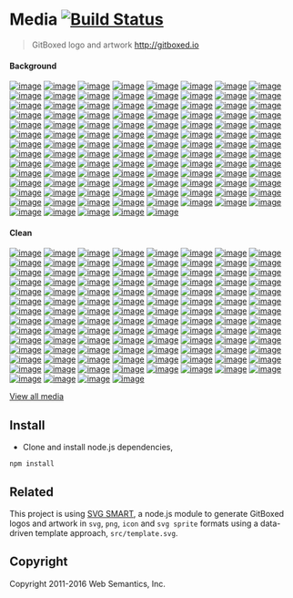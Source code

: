 # Media [![Build Status](https://travis-ci.org/gitboxed/media.svg?branch=master)](https://travis-ci.org/gitboxed/media)
> GitBoxed logo and artwork http://gitboxed.io

#### Background

[![image](https://raw.githubusercontent.com/gitboxed/media/gh-pages/assets/png/logo-3d-2dcube-bg-cornflowerblue-full-w500.png)](http://gitboxed.io)
[![image](https://raw.githubusercontent.com/gitboxed/media/gh-pages/assets/png/logo-3d-2dcube-bg-black-full-w500.png)](http://gitboxed.io)
[![image](https://raw.githubusercontent.com/gitboxed/media/gh-pages/assets/png/logo-3d-2dcube-bg-cornflowerblue-full-w500.png)](http://gitboxed.io)
[![image](https://raw.githubusercontent.com/gitboxed/media/gh-pages/assets/png/logo-3d-2dcube-bg-heliotrope-full-w500.png)](http://gitboxed.io)
[![image](https://raw.githubusercontent.com/gitboxed/media/gh-pages/assets/png/logo-3d-2dcube-bg-lavendermagenta-full-w500.png)](http://gitboxed.io)
[![image](https://raw.githubusercontent.com/gitboxed/media/gh-pages/assets/png/logo-3d-2dcube-bg-pictonblue-full-w500.png)](http://gitboxed.io)
[![image](https://raw.githubusercontent.com/gitboxed/media/gh-pages/assets/png/logo-3d-2dcube-bg-regentgray-full-w500.png)](http://gitboxed.io)
[![image](https://raw.githubusercontent.com/gitboxed/media/gh-pages/assets/png/logo-3d-2dcube-bg-tangerine-full-w500.png)](http://gitboxed.io)
[![image](https://raw.githubusercontent.com/gitboxed/media/gh-pages/assets/png/logo-3d-2dcube-bg-tundora-full-w500.png)](http://gitboxed.io)
[![image](https://raw.githubusercontent.com/gitboxed/media/gh-pages/assets/png/logo-3d-2dcube-bg-turquoiseblue-full-w500.png)](http://gitboxed.io)
[![image](https://raw.githubusercontent.com/gitboxed/media/gh-pages/assets/png/logo-3d-3dcube-bg-black-full-w500.png)](http://gitboxed.io)
[![image](https://raw.githubusercontent.com/gitboxed/media/gh-pages/assets/png/logo-3d-3dcube-bg-cornflowerblue-full-w500.png)](http://gitboxed.io)
[![image](https://raw.githubusercontent.com/gitboxed/media/gh-pages/assets/png/logo-3d-3dcube-bg-heliotrope-full-w500.png)](http://gitboxed.io)
[![image](https://raw.githubusercontent.com/gitboxed/media/gh-pages/assets/png/logo-3d-3dcube-bg-lavendermagenta-full-w500.png)](http://gitboxed.io)
[![image](https://raw.githubusercontent.com/gitboxed/media/gh-pages/assets/png/logo-3d-3dcube-bg-pictonblue-full-w500.png)](http://gitboxed.io)
[![image](https://raw.githubusercontent.com/gitboxed/media/gh-pages/assets/png/logo-3d-3dcube-bg-regentgray-full-w500.png)](http://gitboxed.io)
[![image](https://raw.githubusercontent.com/gitboxed/media/gh-pages/assets/png/logo-3d-3dcube-bg-tangerine-full-w500.png)](http://gitboxed.io)
[![image](https://raw.githubusercontent.com/gitboxed/media/gh-pages/assets/png/logo-3d-3dcube-bg-tundora-full-w500.png)](http://gitboxed.io)
[![image](https://raw.githubusercontent.com/gitboxed/media/gh-pages/assets/png/logo-3d-3dcube-bg-turquoiseblue-full-w500.png)](http://gitboxed.io)
[![image](https://raw.githubusercontent.com/gitboxed/media/gh-pages/assets/png/logo-3d-boxed-bg-black-full-w500.png)](http://gitboxed.io)
[![image](https://raw.githubusercontent.com/gitboxed/media/gh-pages/assets/png/logo-3d-boxed-bg-cornflowerblue-full-w500.png)](http://gitboxed.io)
[![image](https://raw.githubusercontent.com/gitboxed/media/gh-pages/assets/png/logo-3d-boxed-bg-heliotrope-full-w500.png)](http://gitboxed.io)
[![image](https://raw.githubusercontent.com/gitboxed/media/gh-pages/assets/png/logo-3d-boxed-bg-lavendermagenta-full-w500.png)](http://gitboxed.io)
[![image](https://raw.githubusercontent.com/gitboxed/media/gh-pages/assets/png/logo-3d-boxed-bg-pictonblue-full-w500.png)](http://gitboxed.io)
[![image](https://raw.githubusercontent.com/gitboxed/media/gh-pages/assets/png/logo-3d-boxed-bg-regentgray-full-w500.png)](http://gitboxed.io)
[![image](https://raw.githubusercontent.com/gitboxed/media/gh-pages/assets/png/logo-3d-boxed-bg-tangerine-full-w500.png)](http://gitboxed.io)
[![image](https://raw.githubusercontent.com/gitboxed/media/gh-pages/assets/png/logo-3d-boxed-bg-tundora-full-w500.png)](http://gitboxed.io)
[![image](https://raw.githubusercontent.com/gitboxed/media/gh-pages/assets/png/logo-3d-boxed-bg-turquoiseblue-full-w500.png)](http://gitboxed.io)
[![image](https://raw.githubusercontent.com/gitboxed/media/gh-pages/assets/png/logo-3d-circled-bg-black-full-w500.png)](http://gitboxed.io)
[![image](https://raw.githubusercontent.com/gitboxed/media/gh-pages/assets/png/logo-3d-circled-bg-cornflowerblue-full-w500.png)](http://gitboxed.io)
[![image](https://raw.githubusercontent.com/gitboxed/media/gh-pages/assets/png/logo-3d-circled-bg-heliotrope-full-w500.png)](http://gitboxed.io)
[![image](https://raw.githubusercontent.com/gitboxed/media/gh-pages/assets/png/logo-3d-circled-bg-lavendermagenta-full-w500.png)](http://gitboxed.io)
[![image](https://raw.githubusercontent.com/gitboxed/media/gh-pages/assets/png/logo-3d-circled-bg-pictonblue-full-w500.png)](http://gitboxed.io)
[![image](https://raw.githubusercontent.com/gitboxed/media/gh-pages/assets/png/logo-3d-circled-bg-regentgray-full-w500.png)](http://gitboxed.io)
[![image](https://raw.githubusercontent.com/gitboxed/media/gh-pages/assets/png/logo-3d-circled-bg-tangerine-full-w500.png)](http://gitboxed.io)
[![image](https://raw.githubusercontent.com/gitboxed/media/gh-pages/assets/png/logo-3d-circled-bg-tundora-full-w500.png)](http://gitboxed.io)
[![image](https://raw.githubusercontent.com/gitboxed/media/gh-pages/assets/png/logo-3d-circled-bg-turquoiseblue-full-w500.png)](http://gitboxed.io)
[![image](https://raw.githubusercontent.com/gitboxed/media/gh-pages/assets/png/logo-3d-cubed-bg-black-full-w500.png)](http://gitboxed.io)
[![image](https://raw.githubusercontent.com/gitboxed/media/gh-pages/assets/png/logo-3d-cubed-bg-cornflowerblue-full-w500.png)](http://gitboxed.io)
[![image](https://raw.githubusercontent.com/gitboxed/media/gh-pages/assets/png/logo-3d-cubed-bg-heliotrope-full-w500.png)](http://gitboxed.io)
[![image](https://raw.githubusercontent.com/gitboxed/media/gh-pages/assets/png/logo-3d-cubed-bg-lavendermagenta-full-w500.png)](http://gitboxed.io)
[![image](https://raw.githubusercontent.com/gitboxed/media/gh-pages/assets/png/logo-3d-cubed-bg-pictonblue-full-w500.png)](http://gitboxed.io)
[![image](https://raw.githubusercontent.com/gitboxed/media/gh-pages/assets/png/logo-3d-cubed-bg-regentgray-full-w500.png)](http://gitboxed.io)
[![image](https://raw.githubusercontent.com/gitboxed/media/gh-pages/assets/png/logo-3d-cubed-bg-tangerine-full-w500.png)](http://gitboxed.io)
[![image](https://raw.githubusercontent.com/gitboxed/media/gh-pages/assets/png/logo-3d-cubed-bg-tundora-full-w500.png)](http://gitboxed.io)
[![image](https://raw.githubusercontent.com/gitboxed/media/gh-pages/assets/png/logo-3d-cubed-bg-turquoiseblue-full-w500.png)](http://gitboxed.io)
[![image](https://raw.githubusercontent.com/gitboxed/media/gh-pages/assets/png/logo-3d-tapped-bg-black-full-w500.png)](http://gitboxed.io)
[![image](https://raw.githubusercontent.com/gitboxed/media/gh-pages/assets/png/logo-3d-tapped-bg-cornflowerblue-full-w500.png)](http://gitboxed.io)
[![image](https://raw.githubusercontent.com/gitboxed/media/gh-pages/assets/png/logo-3d-tapped-bg-heliotrope-full-w500.png)](http://gitboxed.io)
[![image](https://raw.githubusercontent.com/gitboxed/media/gh-pages/assets/png/logo-3d-tapped-bg-lavendermagenta-full-w500.png)](http://gitboxed.io)
[![image](https://raw.githubusercontent.com/gitboxed/media/gh-pages/assets/png/logo-3d-tapped-bg-pictonblue-full-w500.png)](http://gitboxed.io)
[![image](https://raw.githubusercontent.com/gitboxed/media/gh-pages/assets/png/logo-3d-tapped-bg-regentgray-full-w500.png)](http://gitboxed.io)
[![image](https://raw.githubusercontent.com/gitboxed/media/gh-pages/assets/png/logo-3d-tapped-bg-tangerine-full-w500.png)](http://gitboxed.io)
[![image](https://raw.githubusercontent.com/gitboxed/media/gh-pages/assets/png/logo-3d-tapped-bg-tundora-full-w500.png)](http://gitboxed.io)
[![image](https://raw.githubusercontent.com/gitboxed/media/gh-pages/assets/png/logo-3d-tapped-bg-turquoiseblue-full-w500.png)](http://gitboxed.io)
[![image](https://raw.githubusercontent.com/gitboxed/media/gh-pages/assets/png/logo-flat-2dcube-bg-black-full-w500.png)](http://gitboxed.io)
[![image](https://raw.githubusercontent.com/gitboxed/media/gh-pages/assets/png/logo-flat-2dcube-bg-cornflowerblue-full-w500.png)](http://gitboxed.io)
[![image](https://raw.githubusercontent.com/gitboxed/media/gh-pages/assets/png/logo-flat-2dcube-bg-heliotrope-full-w500.png)](http://gitboxed.io)
[![image](https://raw.githubusercontent.com/gitboxed/media/gh-pages/assets/png/logo-flat-2dcube-bg-lavendermagenta-full-w500.png)](http://gitboxed.io)
[![image](https://raw.githubusercontent.com/gitboxed/media/gh-pages/assets/png/logo-flat-2dcube-bg-pictonblue-full-w500.png)](http://gitboxed.io)
[![image](https://raw.githubusercontent.com/gitboxed/media/gh-pages/assets/png/logo-flat-2dcube-bg-regentgray-full-w500.png)](http://gitboxed.io)
[![image](https://raw.githubusercontent.com/gitboxed/media/gh-pages/assets/png/logo-flat-2dcube-bg-tangerine-full-w500.png)](http://gitboxed.io)
[![image](https://raw.githubusercontent.com/gitboxed/media/gh-pages/assets/png/logo-flat-2dcube-bg-tundora-full-w500.png)](http://gitboxed.io)
[![image](https://raw.githubusercontent.com/gitboxed/media/gh-pages/assets/png/logo-flat-2dcube-bg-turquoiseblue-full-w500.png)](http://gitboxed.io)
[![image](https://raw.githubusercontent.com/gitboxed/media/gh-pages/assets/png/logo-flat-3dcube-bg-black-full-w500.png)](http://gitboxed.io)
[![image](https://raw.githubusercontent.com/gitboxed/media/gh-pages/assets/png/logo-flat-3dcube-bg-cornflowerblue-full-w500.png)](http://gitboxed.io)
[![image](https://raw.githubusercontent.com/gitboxed/media/gh-pages/assets/png/logo-flat-3dcube-bg-heliotrope-full-w500.png)](http://gitboxed.io)
[![image](https://raw.githubusercontent.com/gitboxed/media/gh-pages/assets/png/logo-flat-3dcube-bg-lavendermagenta-full-w500.png)](http://gitboxed.io)
[![image](https://raw.githubusercontent.com/gitboxed/media/gh-pages/assets/png/logo-flat-3dcube-bg-pictonblue-full-w500.png)](http://gitboxed.io)
[![image](https://raw.githubusercontent.com/gitboxed/media/gh-pages/assets/png/logo-flat-3dcube-bg-regentgray-full-w500.png)](http://gitboxed.io)
[![image](https://raw.githubusercontent.com/gitboxed/media/gh-pages/assets/png/logo-flat-3dcube-bg-tangerine-full-w500.png)](http://gitboxed.io)
[![image](https://raw.githubusercontent.com/gitboxed/media/gh-pages/assets/png/logo-flat-3dcube-bg-tundora-full-w500.png)](http://gitboxed.io)
[![image](https://raw.githubusercontent.com/gitboxed/media/gh-pages/assets/png/logo-flat-3dcube-bg-turquoiseblue-full-w500.png)](http://gitboxed.io)
[![image](https://raw.githubusercontent.com/gitboxed/media/gh-pages/assets/png/logo-flat-boxed-bg-black-full-w500.png)](http://gitboxed.io)
[![image](https://raw.githubusercontent.com/gitboxed/media/gh-pages/assets/png/logo-flat-boxed-bg-cornflowerblue-full-w500.png)](http://gitboxed.io)
[![image](https://raw.githubusercontent.com/gitboxed/media/gh-pages/assets/png/logo-flat-boxed-bg-heliotrope-full-w500.png)](http://gitboxed.io)
[![image](https://raw.githubusercontent.com/gitboxed/media/gh-pages/assets/png/logo-flat-boxed-bg-lavendermagenta-full-w500.png)](http://gitboxed.io)
[![image](https://raw.githubusercontent.com/gitboxed/media/gh-pages/assets/png/logo-flat-boxed-bg-pictonblue-full-w500.png)](http://gitboxed.io)
[![image](https://raw.githubusercontent.com/gitboxed/media/gh-pages/assets/png/logo-flat-boxed-bg-regentgray-full-w500.png)](http://gitboxed.io)
[![image](https://raw.githubusercontent.com/gitboxed/media/gh-pages/assets/png/logo-flat-boxed-bg-tangerine-full-w500.png)](http://gitboxed.io)
[![image](https://raw.githubusercontent.com/gitboxed/media/gh-pages/assets/png/logo-flat-boxed-bg-tundora-full-w500.png)](http://gitboxed.io)
[![image](https://raw.githubusercontent.com/gitboxed/media/gh-pages/assets/png/logo-flat-boxed-bg-turquoiseblue-full-w500.png)](http://gitboxed.io)
[![image](https://raw.githubusercontent.com/gitboxed/media/gh-pages/assets/png/logo-flat-circled-bg-black-full-w500.png)](http://gitboxed.io)
[![image](https://raw.githubusercontent.com/gitboxed/media/gh-pages/assets/png/logo-flat-circled-bg-cornflowerblue-full-w500.png)](http://gitboxed.io)
[![image](https://raw.githubusercontent.com/gitboxed/media/gh-pages/assets/png/logo-flat-circled-bg-heliotrope-full-w500.png)](http://gitboxed.io)
[![image](https://raw.githubusercontent.com/gitboxed/media/gh-pages/assets/png/logo-flat-circled-bg-lavendermagenta-full-w500.png)](http://gitboxed.io)
[![image](https://raw.githubusercontent.com/gitboxed/media/gh-pages/assets/png/logo-flat-circled-bg-pictonblue-full-w500.png)](http://gitboxed.io)
[![image](https://raw.githubusercontent.com/gitboxed/media/gh-pages/assets/png/logo-flat-circled-bg-regentgray-full-w500.png)](http://gitboxed.io)
[![image](https://raw.githubusercontent.com/gitboxed/media/gh-pages/assets/png/logo-flat-circled-bg-tangerine-full-w500.png)](http://gitboxed.io)
[![image](https://raw.githubusercontent.com/gitboxed/media/gh-pages/assets/png/logo-flat-circled-bg-tundora-full-w500.png)](http://gitboxed.io)
[![image](https://raw.githubusercontent.com/gitboxed/media/gh-pages/assets/png/logo-flat-circled-bg-turquoiseblue-full-w500.png)](http://gitboxed.io)
[![image](https://raw.githubusercontent.com/gitboxed/media/gh-pages/assets/png/logo-flat-cubed-bg-black-full-w500.png)](http://gitboxed.io)
[![image](https://raw.githubusercontent.com/gitboxed/media/gh-pages/assets/png/logo-flat-cubed-bg-cornflowerblue-full-w500.png)](http://gitboxed.io)
[![image](https://raw.githubusercontent.com/gitboxed/media/gh-pages/assets/png/logo-flat-cubed-bg-heliotrope-full-w500.png)](http://gitboxed.io)
[![image](https://raw.githubusercontent.com/gitboxed/media/gh-pages/assets/png/logo-flat-cubed-bg-lavendermagenta-full-w500.png)](http://gitboxed.io)
[![image](https://raw.githubusercontent.com/gitboxed/media/gh-pages/assets/png/logo-flat-cubed-bg-pictonblue-full-w500.png)](http://gitboxed.io)
[![image](https://raw.githubusercontent.com/gitboxed/media/gh-pages/assets/png/logo-flat-cubed-bg-regentgray-full-w500.png)](http://gitboxed.io)
[![image](https://raw.githubusercontent.com/gitboxed/media/gh-pages/assets/png/logo-flat-cubed-bg-tangerine-full-w500.png)](http://gitboxed.io)
[![image](https://raw.githubusercontent.com/gitboxed/media/gh-pages/assets/png/logo-flat-cubed-bg-tundora-full-w500.png)](http://gitboxed.io)
[![image](https://raw.githubusercontent.com/gitboxed/media/gh-pages/assets/png/logo-flat-cubed-bg-turquoiseblue-full-w500.png)](http://gitboxed.io)
[![image](https://raw.githubusercontent.com/gitboxed/media/gh-pages/assets/png/logo-flat-tapped-bg-black-full-w500.png)](http://gitboxed.io)
[![image](https://raw.githubusercontent.com/gitboxed/media/gh-pages/assets/png/logo-flat-tapped-bg-cornflowerblue-full-w500.png)](http://gitboxed.io)
[![image](https://raw.githubusercontent.com/gitboxed/media/gh-pages/assets/png/logo-flat-tapped-bg-heliotrope-full-w500.png)](http://gitboxed.io)
[![image](https://raw.githubusercontent.com/gitboxed/media/gh-pages/assets/png/logo-flat-tapped-bg-lavendermagenta-full-w500.png)](http://gitboxed.io)
[![image](https://raw.githubusercontent.com/gitboxed/media/gh-pages/assets/png/logo-flat-tapped-bg-pictonblue-full-w500.png)](http://gitboxed.io)
[![image](https://raw.githubusercontent.com/gitboxed/media/gh-pages/assets/png/logo-flat-tapped-bg-regentgray-full-w500.png)](http://gitboxed.io)
[![image](https://raw.githubusercontent.com/gitboxed/media/gh-pages/assets/png/logo-flat-tapped-bg-tangerine-full-w500.png)](http://gitboxed.io)
[![image](https://raw.githubusercontent.com/gitboxed/media/gh-pages/assets/png/logo-flat-tapped-bg-tundora-full-w500.png)](http://gitboxed.io)
[![image](https://raw.githubusercontent.com/gitboxed/media/gh-pages/assets/png/logo-flat-tapped-bg-turquoiseblue-full-w500.png)](http://gitboxed.io)

#### Clean

[![image](https://raw.githubusercontent.com/gitboxed/media/gh-pages/assets/png/logo-3d-2dcube-black-full-w500.png)](http://gitboxed.io)
[![image](https://raw.githubusercontent.com/gitboxed/media/gh-pages/assets/png/logo-3d-2dcube-cornflowerblue-full-w500.png)](http://gitboxed.io)
[![image](https://raw.githubusercontent.com/gitboxed/media/gh-pages/assets/png/logo-3d-2dcube-heliotrope-full-w500.png)](http://gitboxed.io)
[![image](https://raw.githubusercontent.com/gitboxed/media/gh-pages/assets/png/logo-3d-2dcube-lavendermagenta-full-w500.png)](http://gitboxed.io)
[![image](https://raw.githubusercontent.com/gitboxed/media/gh-pages/assets/png/logo-3d-2dcube-pictonblue-full-w500.png)](http://gitboxed.io)
[![image](https://raw.githubusercontent.com/gitboxed/media/gh-pages/assets/png/logo-3d-2dcube-regentgray-full-w500.png)](http://gitboxed.io)
[![image](https://raw.githubusercontent.com/gitboxed/media/gh-pages/assets/png/logo-3d-2dcube-tangerine-full-w500.png)](http://gitboxed.io)
[![image](https://raw.githubusercontent.com/gitboxed/media/gh-pages/assets/png/logo-3d-2dcube-tundora-full-w500.png)](http://gitboxed.io)
[![image](https://raw.githubusercontent.com/gitboxed/media/gh-pages/assets/png/logo-3d-2dcube-turquoiseblue-full-w500.png)](http://gitboxed.io)
[![image](https://raw.githubusercontent.com/gitboxed/media/gh-pages/assets/png/logo-3d-3dcube-black-full-w500.png)](http://gitboxed.io)
[![image](https://raw.githubusercontent.com/gitboxed/media/gh-pages/assets/png/logo-3d-3dcube-cornflowerblue-full-w500.png)](http://gitboxed.io)
[![image](https://raw.githubusercontent.com/gitboxed/media/gh-pages/assets/png/logo-3d-3dcube-heliotrope-full-w500.png)](http://gitboxed.io)
[![image](https://raw.githubusercontent.com/gitboxed/media/gh-pages/assets/png/logo-3d-3dcube-lavendermagenta-full-w500.png)](http://gitboxed.io)
[![image](https://raw.githubusercontent.com/gitboxed/media/gh-pages/assets/png/logo-3d-3dcube-pictonblue-full-w500.png)](http://gitboxed.io)
[![image](https://raw.githubusercontent.com/gitboxed/media/gh-pages/assets/png/logo-3d-3dcube-regentgray-full-w500.png)](http://gitboxed.io)
[![image](https://raw.githubusercontent.com/gitboxed/media/gh-pages/assets/png/logo-3d-3dcube-tangerine-full-w500.png)](http://gitboxed.io)
[![image](https://raw.githubusercontent.com/gitboxed/media/gh-pages/assets/png/logo-3d-3dcube-tundora-full-w500.png)](http://gitboxed.io)
[![image](https://raw.githubusercontent.com/gitboxed/media/gh-pages/assets/png/logo-3d-3dcube-turquoiseblue-full-w500.png)](http://gitboxed.io)
[![image](https://raw.githubusercontent.com/gitboxed/media/gh-pages/assets/png/logo-3d-boxed-black-full-w500.png)](http://gitboxed.io)
[![image](https://raw.githubusercontent.com/gitboxed/media/gh-pages/assets/png/logo-3d-boxed-cornflowerblue-full-w500.png)](http://gitboxed.io)
[![image](https://raw.githubusercontent.com/gitboxed/media/gh-pages/assets/png/logo-3d-boxed-heliotrope-full-w500.png)](http://gitboxed.io)
[![image](https://raw.githubusercontent.com/gitboxed/media/gh-pages/assets/png/logo-3d-boxed-lavendermagenta-full-w500.png)](http://gitboxed.io)
[![image](https://raw.githubusercontent.com/gitboxed/media/gh-pages/assets/png/logo-3d-boxed-pictonblue-full-w500.png)](http://gitboxed.io)
[![image](https://raw.githubusercontent.com/gitboxed/media/gh-pages/assets/png/logo-3d-boxed-regentgray-full-w500.png)](http://gitboxed.io)
[![image](https://raw.githubusercontent.com/gitboxed/media/gh-pages/assets/png/logo-3d-boxed-tangerine-full-w500.png)](http://gitboxed.io)
[![image](https://raw.githubusercontent.com/gitboxed/media/gh-pages/assets/png/logo-3d-boxed-tundora-full-w500.png)](http://gitboxed.io)
[![image](https://raw.githubusercontent.com/gitboxed/media/gh-pages/assets/png/logo-3d-boxed-turquoiseblue-full-w500.png)](http://gitboxed.io)
[![image](https://raw.githubusercontent.com/gitboxed/media/gh-pages/assets/png/logo-3d-circled-black-full-w500.png)](http://gitboxed.io)
[![image](https://raw.githubusercontent.com/gitboxed/media/gh-pages/assets/png/logo-3d-circled-cornflowerblue-full-w500.png)](http://gitboxed.io)
[![image](https://raw.githubusercontent.com/gitboxed/media/gh-pages/assets/png/logo-3d-circled-heliotrope-full-w500.png)](http://gitboxed.io)
[![image](https://raw.githubusercontent.com/gitboxed/media/gh-pages/assets/png/logo-3d-circled-lavendermagenta-full-w500.png)](http://gitboxed.io)
[![image](https://raw.githubusercontent.com/gitboxed/media/gh-pages/assets/png/logo-3d-circled-pictonblue-full-w500.png)](http://gitboxed.io)
[![image](https://raw.githubusercontent.com/gitboxed/media/gh-pages/assets/png/logo-3d-circled-regentgray-full-w500.png)](http://gitboxed.io)
[![image](https://raw.githubusercontent.com/gitboxed/media/gh-pages/assets/png/logo-3d-circled-tangerine-full-w500.png)](http://gitboxed.io)
[![image](https://raw.githubusercontent.com/gitboxed/media/gh-pages/assets/png/logo-3d-circled-tundora-full-w500.png)](http://gitboxed.io)
[![image](https://raw.githubusercontent.com/gitboxed/media/gh-pages/assets/png/logo-3d-circled-turquoiseblue-full-w500.png)](http://gitboxed.io)
[![image](https://raw.githubusercontent.com/gitboxed/media/gh-pages/assets/png/logo-3d-cubed-black-full-w500.png)](http://gitboxed.io)
[![image](https://raw.githubusercontent.com/gitboxed/media/gh-pages/assets/png/logo-3d-cubed-cornflowerblue-full-w500.png)](http://gitboxed.io)
[![image](https://raw.githubusercontent.com/gitboxed/media/gh-pages/assets/png/logo-3d-cubed-heliotrope-full-w500.png)](http://gitboxed.io)
[![image](https://raw.githubusercontent.com/gitboxed/media/gh-pages/assets/png/logo-3d-cubed-lavendermagenta-full-w500.png)](http://gitboxed.io)
[![image](https://raw.githubusercontent.com/gitboxed/media/gh-pages/assets/png/logo-3d-cubed-pictonblue-full-w500.png)](http://gitboxed.io)
[![image](https://raw.githubusercontent.com/gitboxed/media/gh-pages/assets/png/logo-3d-cubed-regentgray-full-w500.png)](http://gitboxed.io)
[![image](https://raw.githubusercontent.com/gitboxed/media/gh-pages/assets/png/logo-3d-cubed-tangerine-full-w500.png)](http://gitboxed.io)
[![image](https://raw.githubusercontent.com/gitboxed/media/gh-pages/assets/png/logo-3d-cubed-tundora-full-w500.png)](http://gitboxed.io)
[![image](https://raw.githubusercontent.com/gitboxed/media/gh-pages/assets/png/logo-3d-cubed-turquoiseblue-full-w500.png)](http://gitboxed.io)
[![image](https://raw.githubusercontent.com/gitboxed/media/gh-pages/assets/png/logo-3d-tapped-black-full-w500.png)](http://gitboxed.io)
[![image](https://raw.githubusercontent.com/gitboxed/media/gh-pages/assets/png/logo-3d-tapped-cornflowerblue-full-w500.png)](http://gitboxed.io)
[![image](https://raw.githubusercontent.com/gitboxed/media/gh-pages/assets/png/logo-3d-tapped-heliotrope-full-w500.png)](http://gitboxed.io)
[![image](https://raw.githubusercontent.com/gitboxed/media/gh-pages/assets/png/logo-3d-tapped-lavendermagenta-full-w500.png)](http://gitboxed.io)
[![image](https://raw.githubusercontent.com/gitboxed/media/gh-pages/assets/png/logo-3d-tapped-pictonblue-full-w500.png)](http://gitboxed.io)
[![image](https://raw.githubusercontent.com/gitboxed/media/gh-pages/assets/png/logo-3d-tapped-regentgray-full-w500.png)](http://gitboxed.io)
[![image](https://raw.githubusercontent.com/gitboxed/media/gh-pages/assets/png/logo-3d-tapped-tangerine-full-w500.png)](http://gitboxed.io)
[![image](https://raw.githubusercontent.com/gitboxed/media/gh-pages/assets/png/logo-3d-tapped-tundora-full-w500.png)](http://gitboxed.io)
[![image](https://raw.githubusercontent.com/gitboxed/media/gh-pages/assets/png/logo-3d-tapped-turquoiseblue-full-w500.png)](http://gitboxed.io)
[![image](https://raw.githubusercontent.com/gitboxed/media/gh-pages/assets/png/logo-flat-2dcube-black-full-w500.png)](http://gitboxed.io)
[![image](https://raw.githubusercontent.com/gitboxed/media/gh-pages/assets/png/logo-flat-2dcube-cornflowerblue-full-w500.png)](http://gitboxed.io)
[![image](https://raw.githubusercontent.com/gitboxed/media/gh-pages/assets/png/logo-flat-2dcube-heliotrope-full-w500.png)](http://gitboxed.io)
[![image](https://raw.githubusercontent.com/gitboxed/media/gh-pages/assets/png/logo-flat-2dcube-lavendermagenta-full-w500.png)](http://gitboxed.io)
[![image](https://raw.githubusercontent.com/gitboxed/media/gh-pages/assets/png/logo-flat-2dcube-pictonblue-full-w500.png)](http://gitboxed.io)
[![image](https://raw.githubusercontent.com/gitboxed/media/gh-pages/assets/png/logo-flat-2dcube-regentgray-full-w500.png)](http://gitboxed.io)
[![image](https://raw.githubusercontent.com/gitboxed/media/gh-pages/assets/png/logo-flat-2dcube-tangerine-full-w500.png)](http://gitboxed.io)
[![image](https://raw.githubusercontent.com/gitboxed/media/gh-pages/assets/png/logo-flat-2dcube-tundora-full-w500.png)](http://gitboxed.io)
[![image](https://raw.githubusercontent.com/gitboxed/media/gh-pages/assets/png/logo-flat-2dcube-turquoiseblue-full-w500.png)](http://gitboxed.io)
[![image](https://raw.githubusercontent.com/gitboxed/media/gh-pages/assets/png/logo-flat-3dcube-black-full-w500.png)](http://gitboxed.io)
[![image](https://raw.githubusercontent.com/gitboxed/media/gh-pages/assets/png/logo-flat-3dcube-cornflowerblue-full-w500.png)](http://gitboxed.io)
[![image](https://raw.githubusercontent.com/gitboxed/media/gh-pages/assets/png/logo-flat-3dcube-heliotrope-full-w500.png)](http://gitboxed.io)
[![image](https://raw.githubusercontent.com/gitboxed/media/gh-pages/assets/png/logo-flat-3dcube-lavendermagenta-full-w500.png)](http://gitboxed.io)
[![image](https://raw.githubusercontent.com/gitboxed/media/gh-pages/assets/png/logo-flat-3dcube-pictonblue-full-w500.png)](http://gitboxed.io)
[![image](https://raw.githubusercontent.com/gitboxed/media/gh-pages/assets/png/logo-flat-3dcube-regentgray-full-w500.png)](http://gitboxed.io)
[![image](https://raw.githubusercontent.com/gitboxed/media/gh-pages/assets/png/logo-flat-3dcube-tangerine-full-w500.png)](http://gitboxed.io)
[![image](https://raw.githubusercontent.com/gitboxed/media/gh-pages/assets/png/logo-flat-3dcube-tundora-full-w500.png)](http://gitboxed.io)
[![image](https://raw.githubusercontent.com/gitboxed/media/gh-pages/assets/png/logo-flat-3dcube-turquoiseblue-full-w500.png)](http://gitboxed.io)
[![image](https://raw.githubusercontent.com/gitboxed/media/gh-pages/assets/png/logo-flat-boxed-black-full-w500.png)](http://gitboxed.io)
[![image](https://raw.githubusercontent.com/gitboxed/media/gh-pages/assets/png/logo-flat-boxed-cornflowerblue-full-w500.png)](http://gitboxed.io)
[![image](https://raw.githubusercontent.com/gitboxed/media/gh-pages/assets/png/logo-flat-boxed-heliotrope-full-w500.png)](http://gitboxed.io)
[![image](https://raw.githubusercontent.com/gitboxed/media/gh-pages/assets/png/logo-flat-boxed-lavendermagenta-full-w500.png)](http://gitboxed.io)
[![image](https://raw.githubusercontent.com/gitboxed/media/gh-pages/assets/png/logo-flat-boxed-pictonblue-full-w500.png)](http://gitboxed.io)
[![image](https://raw.githubusercontent.com/gitboxed/media/gh-pages/assets/png/logo-flat-boxed-regentgray-full-w500.png)](http://gitboxed.io)
[![image](https://raw.githubusercontent.com/gitboxed/media/gh-pages/assets/png/logo-flat-boxed-tangerine-full-w500.png)](http://gitboxed.io)
[![image](https://raw.githubusercontent.com/gitboxed/media/gh-pages/assets/png/logo-flat-boxed-tundora-full-w500.png)](http://gitboxed.io)
[![image](https://raw.githubusercontent.com/gitboxed/media/gh-pages/assets/png/logo-flat-boxed-turquoiseblue-full-w500.png)](http://gitboxed.io)
[![image](https://raw.githubusercontent.com/gitboxed/media/gh-pages/assets/png/logo-flat-circled-black-full-w500.png)](http://gitboxed.io)
[![image](https://raw.githubusercontent.com/gitboxed/media/gh-pages/assets/png/logo-flat-circled-cornflowerblue-full-w500.png)](http://gitboxed.io)
[![image](https://raw.githubusercontent.com/gitboxed/media/gh-pages/assets/png/logo-flat-circled-heliotrope-full-w500.png)](http://gitboxed.io)
[![image](https://raw.githubusercontent.com/gitboxed/media/gh-pages/assets/png/logo-flat-circled-lavendermagenta-full-w500.png)](http://gitboxed.io)
[![image](https://raw.githubusercontent.com/gitboxed/media/gh-pages/assets/png/logo-flat-circled-pictonblue-full-w500.png)](http://gitboxed.io)
[![image](https://raw.githubusercontent.com/gitboxed/media/gh-pages/assets/png/logo-flat-circled-regentgray-full-w500.png)](http://gitboxed.io)
[![image](https://raw.githubusercontent.com/gitboxed/media/gh-pages/assets/png/logo-flat-circled-tangerine-full-w500.png)](http://gitboxed.io)
[![image](https://raw.githubusercontent.com/gitboxed/media/gh-pages/assets/png/logo-flat-circled-tundora-full-w500.png)](http://gitboxed.io)
[![image](https://raw.githubusercontent.com/gitboxed/media/gh-pages/assets/png/logo-flat-circled-turquoiseblue-full-w500.png)](http://gitboxed.io)
[![image](https://raw.githubusercontent.com/gitboxed/media/gh-pages/assets/png/logo-flat-cubed-black-full-w500.png)](http://gitboxed.io)
[![image](https://raw.githubusercontent.com/gitboxed/media/gh-pages/assets/png/logo-flat-cubed-cornflowerblue-full-w500.png)](http://gitboxed.io)
[![image](https://raw.githubusercontent.com/gitboxed/media/gh-pages/assets/png/logo-flat-cubed-heliotrope-full-w500.png)](http://gitboxed.io)
[![image](https://raw.githubusercontent.com/gitboxed/media/gh-pages/assets/png/logo-flat-cubed-lavendermagenta-full-w500.png)](http://gitboxed.io)
[![image](https://raw.githubusercontent.com/gitboxed/media/gh-pages/assets/png/logo-flat-cubed-pictonblue-full-w500.png)](http://gitboxed.io)
[![image](https://raw.githubusercontent.com/gitboxed/media/gh-pages/assets/png/logo-flat-cubed-regentgray-full-w500.png)](http://gitboxed.io)
[![image](https://raw.githubusercontent.com/gitboxed/media/gh-pages/assets/png/logo-flat-cubed-tangerine-full-w500.png)](http://gitboxed.io)
[![image](https://raw.githubusercontent.com/gitboxed/media/gh-pages/assets/png/logo-flat-cubed-tundora-full-w500.png)](http://gitboxed.io)
[![image](https://raw.githubusercontent.com/gitboxed/media/gh-pages/assets/png/logo-flat-cubed-turquoiseblue-full-w500.png)](http://gitboxed.io)
[![image](https://raw.githubusercontent.com/gitboxed/media/gh-pages/assets/png/logo-flat-tapped-black-full-w500.png)](http://gitboxed.io)
[![image](https://raw.githubusercontent.com/gitboxed/media/gh-pages/assets/png/logo-flat-tapped-cornflowerblue-full-w500.png)](http://gitboxed.io)
[![image](https://raw.githubusercontent.com/gitboxed/media/gh-pages/assets/png/logo-flat-tapped-heliotrope-full-w500.png)](http://gitboxed.io)
[![image](https://raw.githubusercontent.com/gitboxed/media/gh-pages/assets/png/logo-flat-tapped-lavendermagenta-full-w500.png)](http://gitboxed.io)
[![image](https://raw.githubusercontent.com/gitboxed/media/gh-pages/assets/png/logo-flat-tapped-pictonblue-full-w500.png)](http://gitboxed.io)
[![image](https://raw.githubusercontent.com/gitboxed/media/gh-pages/assets/png/logo-flat-tapped-regentgray-full-w500.png)](http://gitboxed.io)
[![image](https://raw.githubusercontent.com/gitboxed/media/gh-pages/assets/png/logo-flat-tapped-tangerine-full-w500.png)](http://gitboxed.io)
[![image](https://raw.githubusercontent.com/gitboxed/media/gh-pages/assets/png/logo-flat-tapped-tundora-full-w500.png)](http://gitboxed.io)
[![image](https://raw.githubusercontent.com/gitboxed/media/gh-pages/assets/png/logo-flat-tapped-turquoiseblue-full-w500.png)](http://gitboxed.io)

[View all media](http://gitboxed.github.io/media/)


## Install

- Clone and install node.js dependencies,

```
npm install
```


## Related

This project is using [SVG SMART](https://github.com/websemantics/svg-smart), a node.js module to generate GitBoxed logos and artwork in `svg`, `png`, `icon` and `svg sprite` formats using a data-driven template approach, `src/template.svg`.


## Copyright

Copyright 2011-2016 Web Semantics, Inc.
